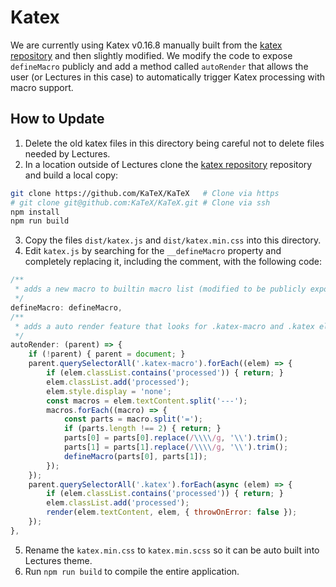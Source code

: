 # Katex

We are currently using Katex v0.16.8 manually built from the [katex repository](https://github.com/KaTeX/KaTeX) and then slightly modified. We modify the code to expose `defineMacro` publicly and add a method called `autoRender` that allows the user (or Lectures in this case) to automatically trigger Katex processing with macro support.

## How to Update

1. Delete the old katex files in this directory being careful not to delete files needed by Lectures.
2. In a location outside of Lectures clone the [katex repository](https://github.com/KaTeX/KaTeX) repository and build a local copy:

```bash
git clone https://github.com/KaTeX/KaTeX   # Clone via https
# git clone git@github.com:KaTeX/KaTeX.git # Clone via ssh
npm install
npm run build
```

3. Copy the files `dist/katex.js` and `dist/katex.min.css` into this directory.
4. Edit `katex.js` by searching for the `__defineMacro` property and completely replacing it, including the comment, with the following code:

```javascript
/**
 * adds a new macro to builtin macro list (modified to be publicly exposed)
 */
defineMacro: defineMacro,
/**
 * adds a auto render feature that looks for .katex-macro and .katex elements
 */
autoRender: (parent) => {
    if (!parent) { parent = document; }
    parent.querySelectorAll('.katex-macro').forEach((elem) => {
        if (elem.classList.contains('processed')) { return; }
        elem.classList.add('processed');
        elem.style.display = 'none';
        const macros = elem.textContent.split('---');
        macros.forEach((macro) => {
            const parts = macro.split('=');
            if (parts.length !== 2) { return; }
            parts[0] = parts[0].replace(/\\\\/g, '\\').trim();
            parts[1] = parts[1].replace(/\\\\/g, '\\').trim();
            defineMacro(parts[0], parts[1]);
        });
    });
    parent.querySelectorAll('.katex').forEach(async (elem) => {
        if (elem.classList.contains('processed')) { return; }
        elem.classList.add('processed');
        render(elem.textContent, elem, { throwOnError: false });
    });
},
```

5. Rename the `katex.min.css` to `katex.min.scss` so it can be auto built into Lectures theme.
6. Run `npm run build` to compile the entire application.
